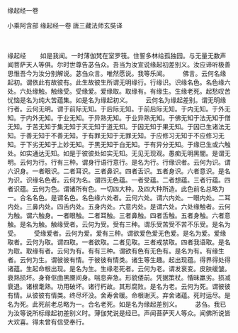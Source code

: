 缘起经一卷


小乘阿含部
缘起经一卷
唐三藏法师玄奘译


　　

缘起经
　　如是我闻。一时薄伽梵在室罗筏。住誓多林给孤独园。与无量无数声闻菩萨天人等俱。尔时世尊告苾刍众。吾当为汝宣说缘起初差别义。汝应谛听极善思惟吾今为汝分别解说。苾刍众言。唯然愿说。我等乐闻。
　　佛言。云何名缘起初。谓依此有故彼有。此生故彼生所谓无明缘行。行缘识。识缘名色。名色缘六处。六处缘触。触缘受。受缘爱。爱缘取。取缘有。有缘生。生缘老死。起愁叹苦忧恼是名为纯大苦蕴集。如是名为缘起初义。
　　云何名为缘起差别。谓无明缘行者。云何无明。谓于前际无知。于后际无知。于前后际无知。于内无知。于外无知。于内外无知。于业无知。于异熟无知。于业异熟无知。于佛无知于法无知于僧无知。于苦无知于集无知于灭无知于道无知。于因无知于果无知。于因已生诸法无知。于善无知于不善无知。于有罪无知于无罪无知。于应修习无知于不应修习无知。于下劣无知于上妙无知。于黑无知于白无知。于有异分无知。于缘已生或六触处。如实通达无知。如是于彼彼处如实无知。无见无现观。愚痴无明黑闇。是谓无明。云何为行。行有三种。谓身行语行意行。是名为行。行缘识者。云何为识。谓六识身。一者眼识。二者耳识。三者鼻识。四者舌识。五者身识。六者意识。是名为识。识缘名色者。云何为名。谓四无色蕴。一者受蕴。二者想蕴。三者行蕴。四者识蕴。云何为色。谓诸所有色。一切四大种。及四大种所造。此色前名总略为一。合名名色。是谓名色。名色缘六处者。云何六处。谓六内处。一眼内处。二耳内处。三鼻内处。四舌内处。五身内处。六意内处。是谓六处。六处缘触者。云何为触。谓六触身。一者眼触。二者耳触。三者鼻触。四者舌触。五者身触。六者意触。是名为触。触缘受者。云何为受。受有三种。谓乐受苦受不苦不乐受。是名为受。
　　受缘爱者。云何为爱。爱有三种。谓欲爱色爱无色爱。是名为爱。爱缘取者。云何为取。谓四取。一者欲取。二者见取。三者戒禁取。四者我语取。是名为取。取缘有者。云何为有。有有三种。谓欲有色有无色有。是名为有。有缘生者。云何为生。谓彼彼有情。于彼彼有情类。诸生等生趣。起出现蕴。得界得处得诸蕴。生起命根出现。是名为生。生缘老死者。云何为老。谓发衰变。皮肤缓皱。衰熟损坏。身脊伛曲黑黡间身。喘息奔急。形貌偻前。凭据策杖。惛昧羸劣。损减衰退。诸根耄熟。功用破坏。诸行朽故。其形腐败。是名为老。云何为死。谓彼彼有情。从彼彼有情类。终尽坏没。舍寿舍暖。命根谢灭。弃舍诸蕴。死时运尽。是名为死。此死前老总略为一。合名老死。如是名为缘起差别义。
　　苾刍。我已为汝等说所标缘起初差别义时。薄伽梵说是经已。声闻菩萨天人等众。闻佛所说皆大欢喜。得未曾有信受奉行。

